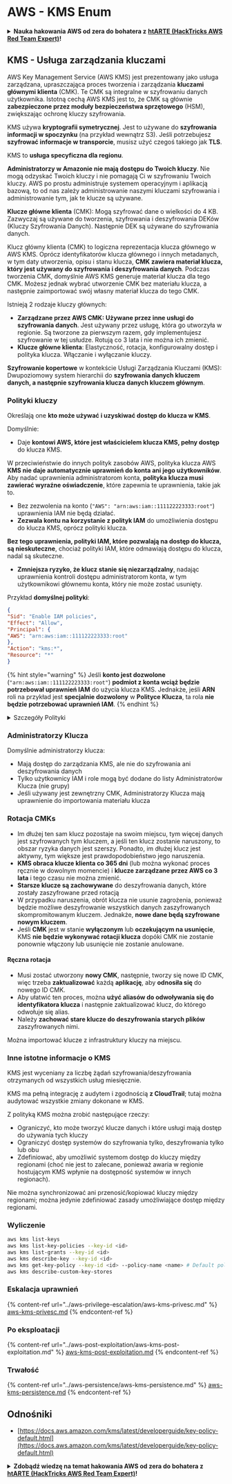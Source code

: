 # AWS - KMS Enum

<details>

<summary><strong>Nauka hakowania AWS od zera do bohatera z</strong> <a href="https://training.hacktricks.xyz/courses/arte"><strong>htARTE (HackTricks AWS Red Team Expert)</strong></a><strong>!</strong></summary>

Inne sposoby wsparcia HackTricks:

* Jeśli chcesz zobaczyć swoją **firmę reklamowaną w HackTricks** lub **pobrać HackTricks w formacie PDF**, sprawdź [**PLANY SUBSKRYPCYJNE**](https://github.com/sponsors/carlospolop)!
* Zdobądź [**oficjalne gadżety PEASS & HackTricks**](https://peass.creator-spring.com)
* Odkryj [**Rodzinę PEASS**](https://opensea.io/collection/the-peass-family), naszą kolekcję ekskluzywnych [**NFT**](https://opensea.io/collection/the-peass-family)
* **Dołącz do** 💬 [**grupy Discord**](https://discord.gg/hRep4RUj7f) lub [**grupy telegramowej**](https://t.me/peass) lub **śledź** nas na **Twitterze** 🐦 [**@hacktricks\_live**](https://twitter.com/hacktricks\_live)**.**
* **Podziel się swoimi sztuczkami hakowania, przesyłając PR-y do** [**HackTricks**](https://github.com/carlospolop/hacktricks) i [**HackTricks Cloud**](https://github.com/carlospolop/hacktricks-cloud).

</details>

## KMS - Usługa zarządzania kluczami

AWS Key Management Service (AWS KMS) jest prezentowany jako usługa zarządzana, upraszczająca proces tworzenia i zarządzania **kluczami głównymi klienta** (CMK). Te CMK są integralne w szyfrowaniu danych użytkownika. Istotną cechą AWS KMS jest to, że CMK są głównie **zabezpieczone przez moduły bezpieczeństwa sprzętowego** (HSM), zwiększając ochronę kluczy szyfrowania.

KMS używa **kryptografii symetrycznej**. Jest to używane do **szyfrowania informacji w spoczynku** (na przykład wewnątrz S3). Jeśli potrzebujesz **szyfrować informacje w transporcie**, musisz użyć czegoś takiego jak **TLS**.

KMS to **usługa specyficzna dla regionu**.

**Administratorzy w Amazonie nie mają dostępu do Twoich kluczy**. Nie mogą odzyskać Twoich kluczy i nie pomagają Ci w szyfrowaniu Twoich kluczy. AWS po prostu administruje systemem operacyjnym i aplikacją bazową, to od nas zależy administrowanie naszymi kluczami szyfrowania i administrowanie tym, jak te klucze są używane.

**Klucze główne klienta** (CMK): Mogą szyfrować dane o wielkości do 4 KB. Zazwyczaj są używane do tworzenia, szyfrowania i deszyfrowania DEKów (Kluczy Szyfrowania Danych). Następnie DEK są używane do szyfrowania danych.

Klucz główny klienta (CMK) to logiczna reprezentacja klucza głównego w AWS KMS. Oprócz identyfikatorów klucza głównego i innych metadanych, w tym daty utworzenia, opisu i stanu klucza, **CMK zawiera materiał klucza, który jest używany do szyfrowania i deszyfrowania danych**. Podczas tworzenia CMK, domyślnie AWS KMS generuje materiał klucza dla tego CMK. Możesz jednak wybrać utworzenie CMK bez materiału klucza, a następnie zaimportować swój własny materiał klucza do tego CMK.

Istnieją 2 rodzaje kluczy głównych:

* **Zarządzane przez AWS CMK: Używane przez inne usługi do szyfrowania danych**. Jest używany przez usługę, która go utworzyła w regionie. Są tworzone za pierwszym razem, gdy implementujesz szyfrowanie w tej usłudze. Rotują co 3 lata i nie można ich zmienić.
* **Klucze główne klienta**: Elastyczność, rotacja, konfigurowalny dostęp i polityka klucza. Włączanie i wyłączanie kluczy.

**Szyfrowanie kopertowe** w kontekście Usługi Zarządzania Kluczami (KMS): Dwupoziomowy system hierarchii do **szyfrowania danych kluczem danych, a następnie szyfrowania klucza danych kluczem głównym**.

### Polityki kluczy

Określają one **kto może używać i uzyskiwać dostęp do klucza w KMS**.

Domyślnie:

*   Daje **kontowi AWS, które jest właścicielem klucza KMS, pełny dostęp** do klucza KMS.

W przeciwieństwie do innych polityk zasobów AWS, polityka klucza AWS **KMS nie daje automatycznie uprawnień do konta ani jego użytkowników**. Aby nadać uprawnienia administratorom konta, **polityka klucza musi zawierać wyraźne oświadczenie**, które zapewnia te uprawnienia, takie jak to.

* Bez zezwolenia na konto (`"AWS": "arn:aws:iam::111122223333:root"`) uprawnienia IAM nie będą działać.
*   **Zezwala kontu na korzystanie z polityk IAM** do umożliwienia dostępu do klucza KMS, oprócz polityki klucza.

**Bez tego uprawnienia, polityki IAM, które pozwalają na dostęp do klucza, są nieskuteczne**, chociaż polityki IAM, które odmawiają dostępu do klucza, nadal są skuteczne.
*   **Zmniejsza ryzyko, że klucz stanie się niezarządzalny**, nadając uprawnienia kontroli dostępu administratorom konta, w tym użytkownikowi głównemu konta, który nie może zostać usunięty.

Przykład **domyślnej polityki**:
```json
{
"Sid": "Enable IAM policies",
"Effect": "Allow",
"Principal": {
"AWS": "arn:aws:iam::111122223333:root"
},
"Action": "kms:*",
"Resource": "*"
}
```
{% hint style="warning" %}
Jeśli **konto jest dozwolone** (`"arn:aws:iam::111122223333:root"`) **podmiot z konta wciąż będzie potrzebował uprawnień IAM** do użycia klucza KMS. Jednakże, jeśli **ARN** roli na przykład jest **specjalnie dozwolony** w **Polityce Klucza**, ta rola **nie będzie potrzebować uprawnień IAM**.
{% endhint %}

<details>

<summary>Szczegóły Polityki</summary>

Właściwości polityki:

* Dokument oparty na JSON
* Zasób --> Dotknięte zasoby (może być "\*")
* Akcja --> kms:Encrypt, kms:Decrypt, kms:CreateGrant ... (uprawnienia)
* Efekt --> Allow/Deny
* Podmiot --> dotknięty arn
* Warunki (opcjonalne) --> Warunek do udzielenia uprawnień

Uprawnienia:

* Pozwala na delegowanie uprawnień do innego podmiotu AWS w ramach konta AWS. Musisz je tworzyć za pomocą interfejsów API AWS KMS. Można wskazać identyfikator CMK, podmiot beneficjenta i wymagany poziom operacji (Decrypt, Encrypt, GenerateDataKey...)
* Po utworzeniu upoważnienia wydawane są GrantToken i GratID

**Dostęp**:

* Poprzez **politykę klucza** -- Jeśli istnieje, to ma **najwyższy priorytet** nad polityką IAM
* Poprzez **politykę IAM**
* Poprzez **uprawnienia**

</details>

### Administratorzy Klucza

Domyślnie administratorzy klucza:

* Mają dostęp do zarządzania KMS, ale nie do szyfrowania ani deszyfrowania danych
* Tylko użytkownicy IAM i role mogą być dodane do listy Administratorów Klucza (nie grupy)
* Jeśli używany jest zewnętrzny CMK, Administratorzy Klucza mają uprawnienie do importowania materiału klucza

### Rotacja CMKs

* Im dłużej ten sam klucz pozostaje na swoim miejscu, tym więcej danych jest szyfrowanych tym kluczem, a jeśli ten klucz zostanie naruszony, to obszar ryzyka danych jest szerszy. Ponadto, im dłużej klucz jest aktywny, tym większe jest prawdopodobieństwo jego naruszenia.
* **KMS obraca klucze klienta co 365 dni** (lub można wykonać proces ręcznie w dowolnym momencie) i **klucze zarządzane przez AWS co 3 lata** i tego czasu nie można zmienić.
* **Starsze klucze są zachowywane** do deszyfrowania danych, które zostały zaszyfrowane przed rotacją
* W przypadku naruszenia, obrót klucza nie usunie zagrożenia, ponieważ będzie możliwe deszyfrowanie wszystkich danych zaszyfrowanych skompromitowanym kluczem. Jednakże, **nowe dane będą szyfrowane nowym kluczem**.
* Jeśli **CMK** jest w stanie **wyłączonym** lub **oczekującym na usunięcie**, KMS **nie będzie wykonywać rotacji klucza** dopóki CMK nie zostanie ponownie włączony lub usunięcie nie zostanie anulowane.

#### Ręczna rotacja

* Musi zostać utworzony **nowy CMK**, następnie, tworzy się nowe ID CMK, więc trzeba **zaktualizować** każdą **aplikację**, aby **odnosiła się** do nowego ID CMK.
* Aby ułatwić ten proces, można **użyć aliasów do odwoływania się do identyfikatora klucza** i następnie zaktualizować klucz, do którego odwołuje się alias.
* Należy **zachować stare klucze do deszyfrowania starych plików** zaszyfrowanych nimi.

Można importować klucze z infrastruktury kluczy na miejscu.

### Inne istotne informacje o KMS

KMS jest wyceniany za liczbę żądań szyfrowania/deszyfrowania otrzymanych od wszystkich usług miesięcznie.

KMS ma pełną integrację z audytem i zgodnością **z CloudTrail**; tutaj można audytować wszystkie zmiany dokonane w KMS.

Z polityką KMS można zrobić następujące rzeczy:

* Ograniczyć, kto może tworzyć klucze danych i które usługi mają dostęp do używania tych kluczy
* Ograniczyć dostęp systemów do szyfrowania tylko, deszyfrowania tylko lub obu
* Zdefiniować, aby umożliwić systemom dostęp do kluczy między regionami (choć nie jest to zalecane, ponieważ awaria w regionie hostującym KMS wpłynie na dostępność systemów w innych regionach).

Nie można synchronizować ani przenosić/kopiować kluczy między regionami; można jedynie zdefiniować zasady umożliwiające dostęp między regionami.

### Wyliczenie
```bash
aws kms list-keys
aws kms list-key-policies --key-id <id>
aws kms list-grants --key-id <id>
aws kms describe-key --key-id <id>
aws kms get-key-policy --key-id <id> --policy-name <name> # Default policy name is "default"
aws kms describe-custom-key-stores
```
### Eskalacja uprawnień

{% content-ref url="../aws-privilege-escalation/aws-kms-privesc.md" %}
[aws-kms-privesc.md](../aws-privilege-escalation/aws-kms-privesc.md)
{% endcontent-ref %}

### Po eksploatacji

{% content-ref url="../aws-post-exploitation/aws-kms-post-exploitation.md" %}
[aws-kms-post-exploitation.md](../aws-post-exploitation/aws-kms-post-exploitation.md)
{% endcontent-ref %}

### Trwałość

{% content-ref url="../aws-persistence/aws-kms-persistence.md" %}
[aws-kms-persistence.md](../aws-persistence/aws-kms-persistence.md)
{% endcontent-ref %}

## Odnośniki

* [https://docs.aws.amazon.com/kms/latest/developerguide/key-policy-default.html](https://docs.aws.amazon.com/kms/latest/developerguide/key-policy-default.html)

<details>

<summary><strong>Zdobądź wiedzę na temat hakowania AWS od zera do bohatera z</strong> <a href="https://training.hacktricks.xyz/courses/arte"><strong>htARTE (HackTricks AWS Red Team Expert)</strong></a><strong>!</strong></summary>

Inne sposoby wsparcia HackTricks:

* Jeśli chcesz zobaczyć swoją **firmę reklamowaną w HackTricks** lub **pobrać HackTricks w formacie PDF**, sprawdź [**PLANY SUBSKRYPCYJNE**](https://github.com/sponsors/carlospolop)!
* Zdobądź [**oficjalne gadżety PEASS & HackTricks**](https://peass.creator-spring.com)
* Odkryj [**Rodzinę PEASS**](https://opensea.io/collection/the-peass-family), naszą kolekcję ekskluzywnych [**NFT**](https://opensea.io/collection/the-peass-family)
* **Dołącz do** 💬 [**grupy Discord**](https://discord.gg/hRep4RUj7f) lub [**grupy telegramowej**](https://t.me/peass) lub **śledź** nas na **Twitterze** 🐦 [**@hacktricks\_live**](https://twitter.com/hacktricks\_live)**.**
* **Podziel się swoimi sztuczkami hakerskimi, przesyłając PR-y do** [**HackTricks**](https://github.com/carlospolop/hacktricks) i [**HackTricks Cloud**](https://github.com/carlospolop/hacktricks-cloud) github repos.

</details>
